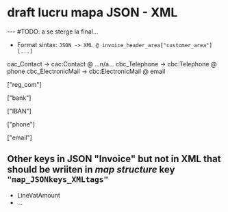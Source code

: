 # draft lucru mapa JSON - XML

--- #TODO: a se sterge la final...

* Format sintax: `JSON -> XML @ invoice_header_area["customer_area"][...]`


 cac_Contact -> cac:Contact @ ...n/a...
    cbc_Telephone -> cbc:Telephone @ phone
    cbc_ElectronicMail -> cbc:ElectronicMail @ email





["reg_com"] 

["bank"] 

["IBAN"] 

["phone"] 

["email"] 




## Other keys in JSON "Invoice" but not in XML that should be wriiten in *map structure* key `"map_JSONkeys_XMLtags"`

* LineVatAmount
* ...


